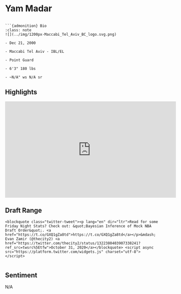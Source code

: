 Yam Madar
===
```{image} ../img/yam_madar.jpg
```

```{margin}
```{admonition} Bio
:class: note
![](../img/1200px-Maccabi_Tel_Aviv_BC_logo.svg.png)

- Dec 21, 2000

- Maccabi Tel Aviv - IBL/EL

- Point Guard

- 6'3" 180 lbs

- ~N/A" ws N/A sr
```

## Highlights
<iframe width="560" height="315" src="https://www.youtube.com/embed/2x_K-oQzj8s" frameborder="0" allow="accelerometer; autoplay; clipboard-write; encrypted-media; gyroscope; picture-in-picture" allowfullscreen></iframe>

## Draft Range
```{margin}
<blockquote class="twitter-tweet"><p lang="en" dir="ltr">Read for some Friday Night Stats? Check out: &quot;Bayesian Inference of Mock NBA Draft Order&quot;. <a href="https://t.co/GXQ1gZa8td">https://t.co/GXQ1gZa8td</a></p>&mdash; Evan Zamir (@thecity2) <a href="https://twitter.com/thecity2/status/1322380403907338241?ref_src=twsrc%5Etfw">October 31, 2020</a></blockquote> <script async src="https://platform.twitter.com/widgets.js" charset="utf-8"></script>
```

```{image} ../plrange/yam_madar.png
```

## Sentiment

N/A